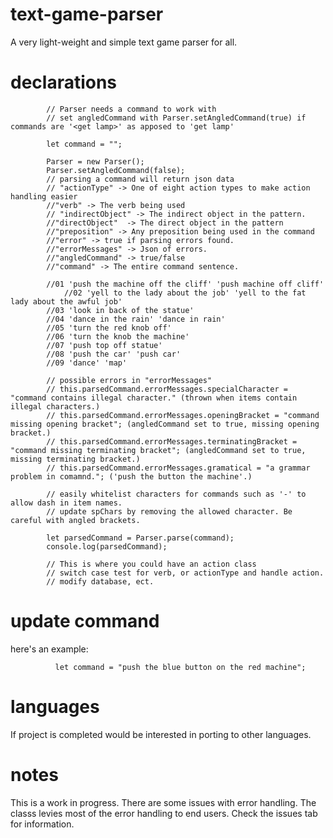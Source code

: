 # text-game-parser
A very light-weight and simple text game parser for all.
# declarations

			// Parser needs a command to work with
			// set angledCommand with Parser.setAngledCommand(true) if commands are '<get lamp>' as apposed to 'get lamp'

			let command = "";

			Parser = new Parser();
			Parser.setAngledCommand(false);
			// parsing a command will return json data
			// "actionType" -> One of eight action types to make action handling easier
			//"verb" -> The verb being used
			// "indirectObject" -> The indirect object in the pattern.
			//"directObject"  -> The direct object in the pattern
			//"preposition" -> Any preposition being used in the command
			//"error" -> true if parsing errors found.
			//"errorMessages" -> Json of errors.
			//"angledCommand" -> true/false
			//"command" -> The entire command sentence.

			//01 'push the machine off the cliff' 'push machine off cliff'
		        //02 'yell to the lady about the job' 'yell to the fat lady about the awful job'
			//03 'look in back of the statue'
			//04 'dance in the rain' 'dance in rain'
			//05 'turn the red knob off'
			//06 'turn the knob the machine' 
			//07 'push top off statue'
			//08 'push the car' 'push car'
			//09 'dance' 'map'

			// possible errors in "errorMessages"
			// this.parsedCommand.errorMessages.specialCharacter = "command contains illegal character." (thrown when items contain illegal characters.)
			// this.parsedCommand.errorMessages.openingBracket = "command missing opening bracket"; (angledCommand set to true, missing opening bracket.)
			// this.parsedCommand.errorMessages.terminatingBracket = "command missing terminating bracket"; (angledCommand set to true, missing terminating bracket.)
			// this.parsedCommand.errorMessages.gramatical = "a grammar problem in comamnd."; ('push the button the machine'.)

			// easily whitelist characters for commands such as '-' to allow dash in item names.
			// update spChars by removing the allowed character. Be careful with angled brackets.

			let parsedCommand = Parser.parse(command);
			console.log(parsedCommand);

			// This is where you could have an action class
			// switch case test for verb, or actionType and handle action.
			// modify database, ect.
# update command
here's an example:
			
			  let command = "push the blue button on the red machine";
# languages

If project is completed would be interested in porting to other languages.

# notes

This is a work in progress. There are some issues with error handling. The classs levies most of the error handling to end users. Check the issues tab for information.
